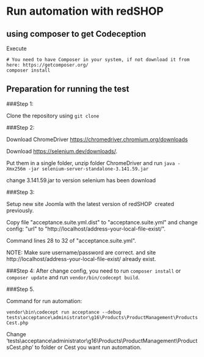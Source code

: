 Run automation with redSHOP
==========

## using composer to get Codeception

Execute
```
# You need to have Composer in your system, if not download it from here: https://getcomposer.org/
composer install
```

## Preparation for running the test
###Step 1:

Clone the repository using 
```git clone```  

###Step 2:

Download ChromeDriver https://chromedriver.chromium.org/downloads

Download https://selenium.dev/downloads/.

Put them in a single folder, unzip folder ChromeDriver and run
```java -Xmx256m -jar selenium-server-standalone-3.141.59.jar```

change 3.141.59.jar to version selenium has been download

###Step 3:

Setup new site Joomla with the latest version of redSHOP  created previously.

Copy file "acceptance.suite.yml.dist" to "acceptance.suite.yml" and change config: "url" to "http://localhost/address-your-local-file-exist/".

Command lines 28 to 32 of "acceptance.suite.yml". 

NOTE: Make sure username/password are correct. and site http://localhost/address-your-local-file-exist/ already exist.

###Step 4: 
After change config, you need to run ```composer install``` or ```composer update``` 
and run ```vendor/bin/codecept build```.

###Step 5. 

Command for run automation:

```vendor\bin\codecept run acceptance --debug tests\acceptance\administrator\g16\Products\ProductManagement\ProductsCest.php```

Change ‘tests\acceptance\administrator\g16\Products\ProductManagement\ProductsCest.php’ to folder or Cest you want run automation.
